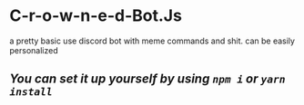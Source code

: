 # **C-r-o-w-n-e-d-Bot.Js**


a pretty basic use discord bot with meme commands and shit. can be easily personalized
## ***You can set it up yourself by using `npm i` or `yarn install`***

<!-- # *Deps*
* ## ***discordjs/discord.js***
* ## ***@discordjs/opus@0.5.0***
* ## ***@discordjs/voice***
* ## ***@types/mysql***
* ## ***@types/node***
* ## ***gtts@0.2.1***
* ## ***mysql@2.18.1***
* ## ***open@8.0.9***
* ## ***wikipedia@1.1.1***

# *Compiled With*
* ## ***ts-node-dev***
* ## ***ts-node*** -->
